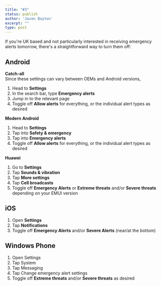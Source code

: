 ```yaml
---
title: "#3"
status: publish
author: 'Jason Bayton'
excerpt: ""
type: post
---
```

If you're UK based and not particularly interested in receiving emergency alerts tomorrow, there's a straightforward way to turn them off:

## Android

**Catch-all**  
Since these settings can vary between OEMs and Android versions,

1. Head to **Settings**
2. In the search bar, type **Emergency alerts**
3. Jump in to the relevant page
4. Toggle off **Allow alerts** for everything, or the individual alert types as desired

**Modern Android**

1. Head to **Settings** 
2. Tap into **Safety & emergency**
3. Tap into **Emergency alerts**
4. Toggle off **Allow alerts** for everything, or the individual alert types as desired

**Huawei**

1. Go to **Settings**
2. Tap **Sounds & vibration**
3. Tap **More settings**
4. Tap **Cell broadcasts**
5. Toggle off **Emergency Alerts** or **Extreme threats** and/or **Severe threats** depending on your EMUI version

## iOS

1. Open **Settings**
2. Tap **Notifications**
3. Toggle off **Emergency Alerts** and/or **Severe Alerts** (near/at the bottom)

## Windows Phone

1. Open Settings
2. Tap System
3. Tap Messaging
4. Tap Change emergency alert settings
5. Toggle off **Extreme threats** and/or **Severe threats** as desired